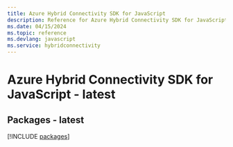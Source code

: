 ```yaml
---
title: Azure Hybrid Connectivity SDK for JavaScript
description: Reference for Azure Hybrid Connectivity SDK for JavaScript
ms.date: 04/15/2024
ms.topic: reference
ms.devlang: javascript
ms.service: hybridconnectivity
---
```

# Azure Hybrid Connectivity SDK for JavaScript - latest
## Packages - latest
[!INCLUDE [packages](hybrid-connectivity-index.md)]